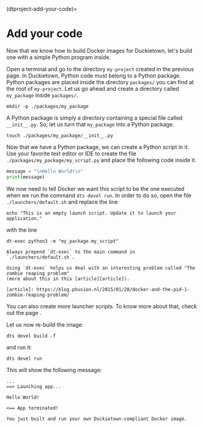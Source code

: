 (dtproject-add-your-code)=
# Add your code

Now that we know how to build Docker images for Duckietown, 
let's build one with a simple Python program inside.

Open a terminal and go to the directory `my-project` created in the previous page.
In Duckietown, Python code must belong to a Python package. 
Python packages are placed inside the directory `packages/` you can find at the root of `my-project`. 
Let us go ahead and create a directory called `my_package` inside `packages/`.

    mkdir -p ./packages/my_package

A Python package is simply a directory containing a special file called `__init__.py`. 
So, let us turn that `my_package` into a Python package.

    touch ./packages/my_package/__init__.py

Now that we have a Python package, we can create a Python script in it. 
Use your favorite text editor or IDE to create the file `./packages/my_package/my_script.py` and 
place the following code inside it.


```python
message = "\nHello World!\n"
print(message)
```

We now need to tell Docker we want this script to be the one executed when we run the command 
`dts devel run`. In order to do so, open the file `./launchers/default.sh` and replace the line

``` 
echo "This is an empty launch script. Update it to launch your application."
```

with the line

``` 
dt-exec python3 -m "my_package.my_script"
```

```{note}
Always prepend `dt-exec` to the main command in `./launchers/default.sh`.

Using `dt-exec` helps us deal with an interesting problem called "The zombie reaping problem" 
(more about this in this [article][article]).

[article]: https://blog.phusion.nl/2015/01/20/docker-and-the-pid-1-zombie-reaping-problem/
```
 
You can also create more launcher scripts. To know more about that, check out the page [](dtproject-launchers).    
 
Let us now re-build the image:

    dts devel build -f 

and run it:

    dts devel run

This will show the following message:

```
...
==> Launching app...

Hello World!

<== App terminated!
```

```{admonition} Congratulations 🎉
You just built and run your own Duckietown-compliant Docker image.
```
